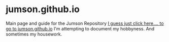 # jumson.github.io
Main page and guide for the Jumson Repository
[I guess just click here.... to go to jumson.github.io](jumson.github.io)
I'm attempting to document my hobbyness. And sometimes my housework.
